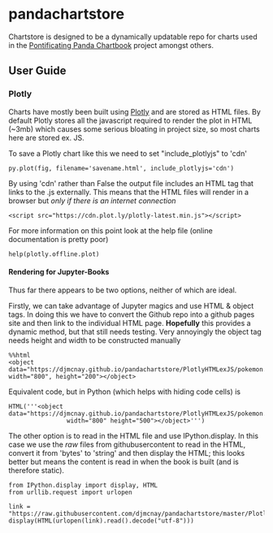# pandachartstore

Chartstore is designed to be a dynamically updatable repo for charts used in the [Pontificating Panda Chartbook](https://djmcnay.github.io/pandabook/) project amongst others.

## User Guide


### Plotly
Charts have mostly been built using [Plotly](https://plot.ly/python/) and are stored as HTML files. By default Plotly stores all the javascript required to render the plot in HTML (~3mb) which causes some serious bloating in project size, so most charts here are stored ex. JS.

To save a Plotly chart like this we need to set "include_plotlyjs" to 'cdn'

```
py.plot(fig, filename='savename.html', include_plotlyjs='cdn')
```

By using 'cdn' rather than False the output file includes an HTML tag that links to the .js externally. This means that the HTML files will render in a browser but *only if there is an internet connection* 

    <script src="https://cdn.plot.ly/plotly-latest.min.js"></script> 

For more information on this point look at the help file (online documentation is pretty poor)

```
help(plotly.offline.plot)
```

#### Rendering for Jupyter-Books
Thus far there appears to be two options, neither of which are ideal.

Firstly, we can take advantage of Jupyter magics and use HTML & object tags. In doing this we have to convert the Github repo into a github pages site and then link to the individual HTML page. **Hopefully** this provides a dynamic method, but that still needs testing. Very annoyingly the object tag needs height and width to be constructed manually 

```
%%html
<object data="https://djmcnay.github.io/pandachartstore/PlotlyHTMLexJS/pokemon.html" width="800", height="200"></object>
```

Equivalent code, but in Python (which helps with hiding code cells) is 

```
HTML('''<object data="https://djmcnay.github.io/pandachartstore/PlotlyHTMLexJS/pokemon.html" 
                width="800" height="500"></object>''')
```

The other option is to read in the HTML file and use IPython.display. In this case we use the *raw* files from githubusercontent to read in the HTML, convert it from 'bytes' to 'string' and then display the HTML; this looks better but means the content is read in when the book is built (and is therefore static).

```
from IPython.display import display, HTML
from urllib.request import urlopen

link = "https://raw.githubusercontent.com/djmcnay/pandachartstore/master/PlotlyHTMLexJS/pokemon.html"
display(HTML(urlopen(link).read().decode("utf-8")))
```
